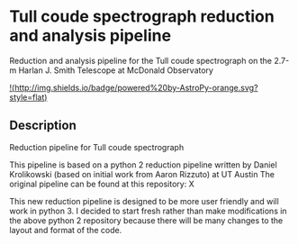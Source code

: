 # Tull coude spectrograph reduction and analysis pipeline

Reduction and analysis pipeline for the Tull coude spectrograph on the 2.7-m Harlan J. Smith Telescope at McDonald Observatory

[!(http://img.shields.io/badge/powered%20by-AstroPy-orange.svg?style=flat)](http://www.astropy.org/)

## Description

 Reduction pipeline for Tull coude spectrograph

 This pipeline is based on a python 2 reduction pipeline written by Daniel Krolikowski (based on initial work from Aaron Rizzuto) at UT Austin
 The original pipeline can be found at this repository: X

 This new reduction pipeline is designed to be more user friendly and will work in python 3.
 I decided to start fresh rather than make modifications in the above python 2 repository because there will be many changes to the layout and format of the code.